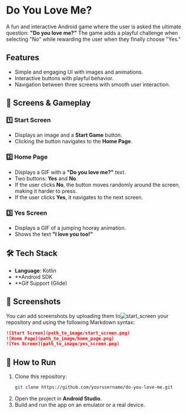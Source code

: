 # Do You Love Me? 

A fun and interactive Android game where the user is asked the ultimate question: **"Do you love me?"** The game adds a playful challenge when selecting "No" while rewarding the user when they finally choose "Yes."

## Features
- Simple and engaging UI with images and animations.
- Interactive buttons with playful behavior.
- Navigation between three screens with smooth user interaction.

## 📱 Screens & Gameplay

### 1️⃣ Start Screen
- Displays an image and a **Start Game** button.
- Clicking the button navigates to the **Home Page**.

### 2️⃣ Home Page
- Displays a GIF with a **"Do you love me?"** text.
- Two buttons: **Yes** and **No**.
- If the user clicks **No**, the button moves randomly around the screen, making it harder to press.
- If the user clicks **Yes**, it navigates to the next screen.

### 3️⃣ Yes Screen
- Displays a GIF of a jumping hooray animation.
- Shows the text **"I love you too!"**

## 🛠 Tech Stack
- **Language**: Kotlin
- **Android SDK
- **Gif Support (Glide)

## 📸 Screenshots
You can add screenshots by uploading them to![start_screen](https://github.com/user-attachments/assets/0f004772-803e-4bf9-b81a-641c9ccb4869)
 your repository and using the following Markdown syntax:
```md
![Start Screen](path_to_image/start_screen.png)
![Home Page](path_to_image/home_page.png)
![Yes Screen](path_to_image/yes_screen.png)
```

## 🚀 How to Run
1. Clone this repository:
   ```sh
   git clone https://github.com/yourusername/do-you-love-me.git
   ```
2. Open the project in **Android Studio**.
3. Build and run the app on an emulator or a real device.


